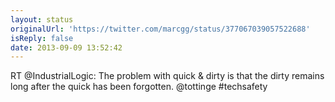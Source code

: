 ```yaml
---
layout: status
originalUrl: 'https://twitter.com/marcgg/status/377067039057522688'
isReply: false
date: 2013-09-09 13:52:42
---
```


RT @IndustrialLogic: The problem with quick &amp; dirty is that the dirty remains long after the quick has been forgotten. @tottinge #techsafety
